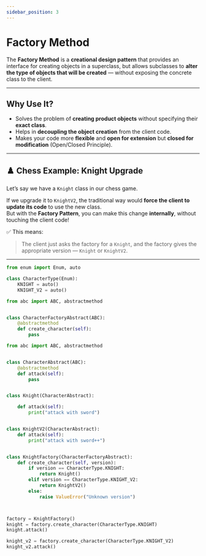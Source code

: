 ```yaml
---
sidebar_position: 3
---
```


# Factory Method

The **Factory Method** is a **creational design pattern** that provides an interface for creating objects in a superclass, but allows subclasses to **alter the type of objects that will be created** — without exposing the concrete class to the client.

---

## Why Use It?

- Solves the problem of **creating product objects** without specifying their **exact class**.
- Helps in **decoupling the object creation** from the client code.
- Makes your code more **flexible** and **open for extension** but **closed for modification** (Open/Closed Principle).

---

## ♟️ Chess Example: Knight Upgrade

Let’s say we have a `Knight` class in our chess game.

If we upgrade it to `KnightV2`, the traditional way would **force the client to update its code** to use the new class.  
But with the **Factory Pattern**, you can make this change **internally**, without touching the client code!

✅ This means:  
> The client just asks the factory for a `Knight`, and the factory gives the appropriate version — `Knight` or `KnightV2`.

---

``` Python title="character_type.py"
from enum import Enum, auto

class CharacterType(Enum):
    KNIGHT = auto()
    KNIGHT_V2 = auto()
```


``` Python title="character_factory_abstract.py"
from abc import ABC, abstractmethod


class CharacterFactoryAbstract(ABC):
    @abstractmethod
    def create_character(self):
        pass
```

``` Python title="character_abstract.py"
from abc import ABC, abstractmethod


class CharacterAbstract(ABC):
    @abstractmethod
    def attack(self):
        pass
```

``` Python title="knight.py"

class Knight(CharacterAbstract):

    def attack(self):
        print("attack with sword")


class KnightV2(CharacterAbstract):
    def attack(self):
        print("attack with sword++")
```

``` Python title="knight_factory.py"

class KnightFactory(CharacterFactoryAbstract):
    def create_character(self, version):
        if version == CharacterType.KNIGHT:
            return Knight()
        elif version == CharacterType.KNIGHT_V2:
            return KnightV2()
        else:
            raise ValueError("Unknown version")

```

``` Python title="main.py"


factory = KnightFactory()
knight = factory.create_character(CharacterType.KNIGHT)
knight.attack()

knight_v2 = factory.create_character(CharacterType.KNIGHT_V2)
knight_v2.attack()
```